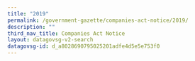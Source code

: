 ```yaml
---
title: "2019"
permalink: /government-gazette/companies-act-notice/2019/
description: ""
third_nav_title: Companies Act Notice
layout: datagovsg-v2-search
datagovsg-id: d_a8028690795025201adfe4d5e5e753f0
---
```

